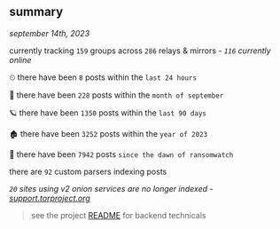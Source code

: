 
## summary
_september 14th, 2023_

currently tracking `159` groups across `286` relays & mirrors - _`116` currently online_

⏲ there have been `8` posts within the `last 24 hours`

🦈 there have been `228` posts within the `month of september`

🪐 there have been `1350` posts within the `last 90 days`

🏚 there have been `3252` posts within the `year of 2023`

🦕 there have been `7942` posts `since the dawn of ransomwatch`

there are `92` custom parsers indexing posts

_`20` sites using v2 onion services are no longer indexed - [support.torproject.org](https://support.torproject.org/onionservices/v2-deprecation/)_

> see the project [README](https://github.com/joshhighet/ransomwatch#ransomwatch--) for backend technicals
